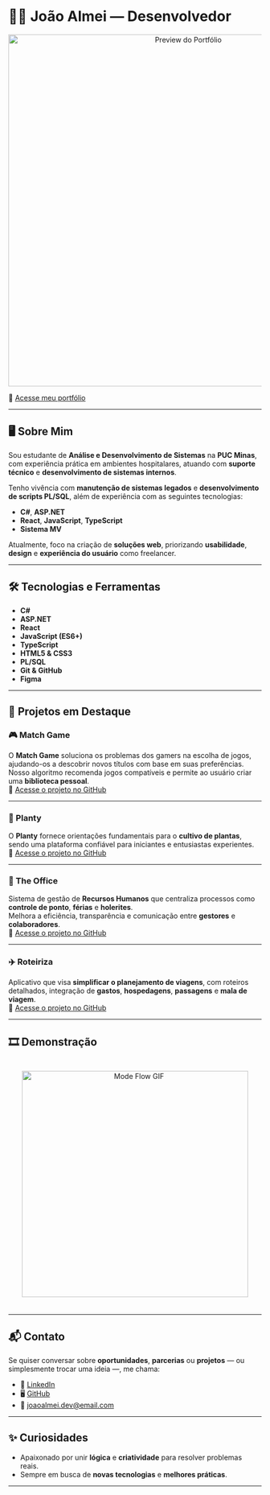 # 🧑‍💻 João Almei — Desenvolvedor

<p align="center">
  <img src="/assets/black.gif" alt="Preview do Portfólio" width="700" />
</p>

🔗 [Acesse meu portfólio](https://joaoalmei.github.io/portfolio/)

---

## 🖥️ Sobre Mim

Sou estudante de **Análise e Desenvolvimento de Sistemas** na **PUC Minas**, com experiência prática em ambientes hospitalares, atuando com **suporte técnico** e **desenvolvimento de sistemas internos**.

Tenho vivência com **manutenção de sistemas legados** e **desenvolvimento de scripts PL/SQL**, além de experiência com as seguintes tecnologias:

- **C#**, **ASP.NET**
- **React**, **JavaScript**, **TypeScript**
- **Sistema MV**

Atualmente, foco na criação de **soluções web**, priorizando **usabilidade**, **design** e **experiência do usuário** como freelancer.

---

## 🛠️ Tecnologias e Ferramentas

- **C#**  
- **ASP.NET**  
- **React**  
- **JavaScript (ES6+)**  
- **TypeScript**  
- **HTML5 & CSS3**  
- **PL/SQL**  
- **Git & GitHub**  
- **Figma**  

---

## 💼 Projetos em Destaque

### 🎮 Match Game  
O **Match Game** soluciona os problemas dos gamers na escolha de jogos, ajudando-os a descobrir novos títulos com base em suas preferências.  
Nosso algoritmo recomenda jogos compatíveis e permite ao usuário criar uma **biblioteca pessoal**.  
🔗 [Acesse o projeto no GitHub](https://github.com/joaoalmei/pmv-ads-2023-2-e2-proj-int-t2-match-game)

---

### 🌱 Planty  
O **Planty** fornece orientações fundamentais para o **cultivo de plantas**, sendo uma plataforma confiável para iniciantes e entusiastas experientes.  
🔗 [Acesse o projeto no GitHub](https://github.com/joaoalmei/pmv-ads-2023-1-e1-proj-web-t1-projeto-cultivo-de-plantas)

---

### 🏢 The Office  
Sistema de gestão de **Recursos Humanos** que centraliza processos como **controle de ponto**, **férias** e **holerites**.  
Melhora a eficiência, transparência e comunicação entre **gestores** e **colaboradores**.  
🔗 [Acesse o projeto no GitHub](https://github.com/joaoalmei/pmv-ads-2024-2-e4-proj-infra-t5-the-office-1)

---

### ✈️ Roteiriza  
Aplicativo que visa **simplificar o planejamento de viagens**, com roteiros detalhados, integração de **gastos**, **hospedagens**, **passagens** e **mala de viagem**.  
🔗 [Acesse o projeto no GitHub](https://github.com/joaoalmei/pmv-ads-2024-1-e3-proj-mov-t7-roteiriza)

---

## 🎞️ Demonstração

<div align="center">
  <img src="/assets/giftransicao.gif" alt="Mode Flow GIF" width="450" style="margin: 20px;"/>
</div>

---

## 📬 Contato

Se quiser conversar sobre **oportunidades**, **parcerias** ou **projetos** — ou simplesmente trocar uma ideia —, me chama:

- 💼 [LinkedIn](https://linkedin.com/in/joaoalmei)  
- 🖥️ [GitHub](https://github.com/joaoalmei)  
- 📧 joaoalmei.dev@email.com  

---

## ✨ Curiosidades

- Apaixonado por unir **lógica** e **criatividade** para resolver problemas reais.  
- Sempre em busca de **novas tecnologias** e **melhores práticas**.  

---
